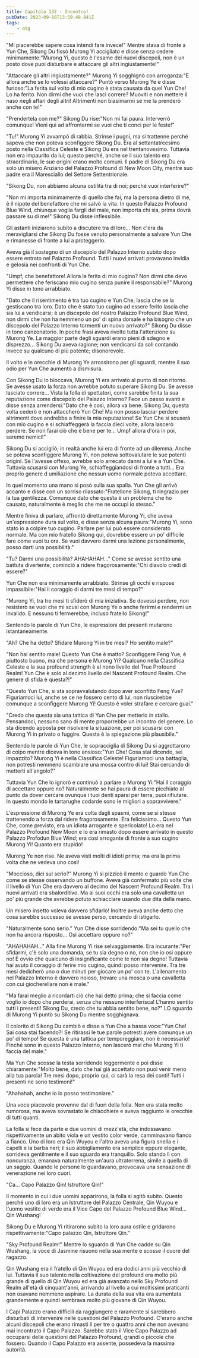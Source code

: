 ```yaml
---
title: Capitolo 132 - Incontro!
pubDate: 2023-09-16T13:59:48.841Z
tags:
    - atg
---
```



"Mi piacerebbe sapere cosa intendi fare invece!" Mentre stava di fronte a Yun Che, Sikong Du fissò Murong Yi accigliato e disse senza cedere minimamente:"Murong Yi, questo è l'esame dei nuovi discepoli, non è un posto dove puoi disturbare e attaccare gli altri ingiustamente!"

"Attaccare gli altri ingiustamente?" Murong Yi sogghignò con arroganza:"E allora anche se lo volessi attaccare?" Puntò verso Murong Ye e disse furioso:"La ferita sul volto di mio cugino è stata causata da quel Yun Che! Lo ha ferito. Non dirmi che vuoi che lasci correre? Muoviti e non mettere il naso negli affari degli altri! Altrimenti non biasimarmi se me la prenderò anche con te!"

"Prendertela con me?" Sikong Du rise:"Non mi fai paura. Interverrò comunque! Vieni qui ad affrontarmi se vuoi che ti conci per le feste!"

"Tu!" Murong Yi avvampò di rabbia. Strinse i pugni, ma si trattenne perché sapeva che non poteva sconfiggere Sikong Du. Era al settantatreesimo posto nella Classifica Celeste e Sikong Du era nel trentanovesimo. Tuttavia non era impaurito da lui; questo perché, anche se il suo talento era straordinario, le sue origini erano molto comuni. Il padre di Sikong Du era solo un misero Anziano del Palazzo Profound di New Moon City, mentre suo padre era il Maresciallo del Settore Settentrionale.

"Sikong Du, non abbiamo alcuna ostilità tra di noi; perché vuoi interferire?"

"Non mi importa minimamente di quello che fai, ma la persona dietro di me, è il nipote del benefattore che mi salvò la vita. In questo Palazzo Profound Blue Wind, chiunque voglia fargli del male, non importa chi sia, prima dovrà passare su di me!" Sikong Du disse inflessibile.

Gli astanti iniziarono subito a discutere tra di loro... Non c'era da meravigliarsi che Sikong Du fosse venuto personalmente a salvare Yun Che e rimanesse di fronte a lui a proteggerlo.

Aveva già il sostegno di un discepolo del Palazzo Interno subito dopo essere entrato nel Palazzo Profound. Tutti i nuovi arrivati provavano invidia e gelosia nei confronti di Yun Che.

"Umpf, che benefattore! Allora la ferita di mio cugino? Non dirmi che devo permettere che feriscano mio cugino senza punire il responsabile?" Murong Yi disse in tono arrabbiato.

"Dato che il risentimento è tra tuo cugino e Yun Che, lascia che se la gestiscano tra loro. Dato che è stato tuo cugino ad essere ferito lascia che sia lui a vendicarsi; è un discepolo del nostro Palazzo Profound Blue Wind, non dirmi che non ha nemmeno un po' di spina dorsale e ha bisogno che un discepolo del Palazzo Interno tormenti un nuovo arrivato?" Sikong Du disse in tono canzonatorio. In poche frasi aveva rivolto tutta l'attenzione su Murong Ye. La maggior parte degli sguardi erano pieni di sdegno e disprezzo... Sikong Du aveva ragione; non vendicarsi da soli contando invece su qualcuno di più potente; disonorevole.

Il volto e le orecchie di Murong Ye arrossirono per gli sguardi, mentre il suo odio per Yun Che aumentò a dismisura.

Con Sikong Du lo bloccava, Murong Yi era arrivato al punto di non ritorno. Se avesse usato la forza non avrebbe potuto superare Sikong Du. Se avesse lasciato correre... Vista la folla di spettatori, come sarebbe finita la sua reputazione come discepolo del Palazzo Interno? Fece un passo avanti e disse senza arrendersi:"Dato che è così, allora va bene. Sikong Du, questa volta cederò e non attaccherò Yun Che! Ma non posso lasciar perdere altrimenti dove andrebbe a finire la mia reputazione! Se Yun Che si scuserà con mio cugino e si schiaffeggerà la faccia dieci volte, allora lascerò perdere. Se non farai ciò che è bene per te... Umpf allora d'ora in poi, saremo nemici!"

Sikong Du si accigliò; in realtà anche lui era di fronte ad un dilemma. Anche se poteva sconfiggere Murong Yi, non poteva sottovalutare le sue potenti origini. Se l'avesse offeso, avrebbe solo arrecato danni a lui e a Yun Che. Tuttavia scusarsi con Murong Ye, schiaffeggiandosi di fronte a tutti... Era proprio genere d umiliazione che nessun uomo normale poteva accettare.

In quel momento una mano si posò sulla sua spalla. Yun Che gli arrivò accanto e disse con un sorriso rilassato:"Fratellone Sikong, ti ringrazio per la tua gentilezza. Comunque dato che questa è un problema che ho causato, naturalmente è meglio che me ne occupi io stesso."

Mentre finiva di parlare, affrontò direttamente Murong Yi, che aveva un'espressione dura sul volto, e disse senza alcuna paura:"Murong Yi, sono stato io a colpire tuo cugino. Parlare per lui può essere considerato normale. Ma con mio fratello Sikong qui, dovrebbe essere un po' difficile fare come vuoi tu ora. Se vuoi davvero darmi una lezione personalmente, posso darti una possibilità."

"Tu? Darmi una possibilità? AHAHAHAH..." Come se avesse sentito una battuta divertente, cominciò a ridere fragorosamente:"Chi diavolo credi di essere?"

Yun Che non era minimamente arrabbiato. Strinse gli occhi e rispose impassibile:"Hai il coraggio di darmi tre mesi di tempo?"

"Murong Yi, tra tre mesi ti sfiderò di mia iniziativa. Se dovessi perdere, non resisterò se vuoi che mi scusi con Murong Ye o anche ferirmi e rendermi un invalido. E nessuno ti fermerebbe, incluso fratello Sikong!"

Sentendo le parole di Yun Che, le espressioni dei presenti mutarono istantaneamente.

"Ah? Che ha detto? Sfidare Murong Yi in tre mesi? Ho sentito male?"

"Non hai sentito male! Questo Yun Che è matto? Sconfiggere Feng Yue, è piuttosto buono, ma che persona è Murong Yi? Qualcuno nella Classifica Celeste e la sua profound strength è al nono livello del True Profound Realm! Yun Che è solo al decimo livello del Nascent Profound Realm. Che genere di sfida è questa?!"

"Questo Yun Che, si sta sopravvalutando dopo aver sconfitto Feng Yue?
Figuriamoci lui, anche se ce ne fossero cento di lui, non riuscirebbe comunque a sconfiggere Murong Yi!
Questo è voler strafare e cercare guai."

"Credo che questa sia una tattica di Yun Che per metterlo in stallo. Pensandoci, nessuno sano di mente proporrebbe un incontro del genere. Lo sta dicendo apposta per risolvere la situazione, per poi scusarsi con Murong Yi in privato o fuggire. Questa è la spiegazione più plausibile."

Sentendo le parole di Yun Che, le sopracciglia di Sikong Du si aggrottarono di colpo mentre diceva in tono ansioso:"Yun Che! Cosa stai dicendo, sei impazzito? Murong Yi è nella Classifica Celeste!
Figuriamoci una battaglia, non potresti nemmeno scambiare una mossa contro di lui! Stai cercando di metterti all'angolo?"

Tuttavia Yun Che lo ignorò e continuò a parlare a Murong Yi:"Hai il coraggio di accettare oppure no? Naturalmente se hai paura di essere picchiato al punto da dover cercare ovunque i tuoi denti sparsi per terra, puoi rifiutare. In questo mondo le tartarughe codarde sono le migliori a sopravvivere."

L'espressione di Murong Ye era colta dagli spasmi, come se si stesse trattenendo a forza dal ridere fragorosamente. Era felicissimo... Questo Yun Che, come previsto, era un idiota arrogante e spericolato! Lo era nel Palazzo Profound New Moon e lo era rimasto dopo essere arrivato in questo Palazzo Profodun Blue Wind; era così arrogante di fronte a suo cugino Murong Yi! Quanto era stupido!

Murong Ye non rise. Ne aveva visti molti di idioti prima; ma era la prima volta che ne vedeva uno così!

"Moccioso, dici sul serio?" Murong Yi si pizzicò il mento e guardò Yun Che come se stesse osservando un buffone. Aveva già confermato più volte che il livello di Yun Che era davvero al decimo del Nascent Profound Realm. Tra i nuovi arrivati era sbalorditivo. Ma ai suoi occhi era solo una cavalletta un po' più grande che avrebbe potuto schiacciare usando due dita della mano.

Un misero insetto voleva davvero sfidarlo! Inoltre aveva anche detto che cosa sarebbe successo se avesse perso, cercando di istigarlo.

"Naturalmente sono serio." Yun Che disse sorridendo:"Ma sei tu quello che non ha ancora risposto... Osi accettare oppure no?"

"AHAHAHAH..." Alla fine Murong Yi rise selvaggiamente. Era incurante:"Per sfidarmi, c'è solo una domanda, se tu sia degno o no, non che io osi oppure no! È ovvio che qualcuno di insignificante come te non sia degno! Tuttavia hai avuto il coraggio di ferire mio cugino, quindi posso intervenire. Tra tre mesi dedicherò uno o due minuti per giocare un po' con te. L'allenamento nel Palazzo Interno è davvero noioso, trovare una mosca o una cavalletta con cui giocherellare non è male."

"Ma farai meglio a ricordarti ciò che hai detto prima; che si faccia come voglio io dopo che perderai, senza che nessuno interferisca! L'hanno sentito tutti i presenti! Sikong Du, credo che tu abbia sentito bene, no?" LO sguardo di Murong Yi puntò su Sikong Du mentre sogghignava.

Il colorito di Sikong Du cambiò e disse a Yun Che a bassa voce:"Yun Che! Sai cosa stai facendo?! Se ritirassi le tue parole potresti avere comunque un po' di tempo! Se questa è una tattica per temporeggiare, non è necessario! Finché sono in questo Palazzo Interno, non lascerò mai che Murong Yi ti faccia del male."

Ma Yun Che scosse la testa sorridendo leggermente e poi disse chiaramente:"Molto bene, dato che hai già accettato non puoi venir meno alla tua parola! Tre mesi dopo, proprio qui, ci sarà la resa dei conti! Tutti i presenti ne sono testimoni!"

"Ahahahah, anche io lo posso testimoniare."

Una voce piacevole provenne dal di fuori della folla. Non era stata molto rumorosa, ma aveva sovrastato le chiacchiere e aveva raggiunto le orecchie di tutti quanti.

La folla si fece da parte e due uomini di mezz'età, che indossavano rispettivamente un abito viola e un vestito color verde, camminavano fianco a fianco. Uno di loro era Qin Wuyou e l'altro aveva una figura snella e i capelli e la barba neri; il suo abbigliamento era semplice eppure elegante, sorrideva gentilmente e il suo sguardo era tranquillo. Solo stando lì con noncuranza, emanava naturalmente un'aura ultraterrena, simile a quella di un saggio. Quando le persone lo guardavano, provocava una sensazione di venerazione nei loro cuori.

"Ca... Capo Palazzo Qin! Istruttore Qin!"

Il momento in cui i due uomini apparirono, la folla si agitò subito. Questo perché uno di loro era un Istruttore del Palazzo Centrale, Qin Wuyou e l'uomo vestito di verde era il Vice Capo del Palazzo Profound Blue Wind... Qin Wushang!

Sikong Du e Murong Yi ritirarono subito la loro aura ostile e gridarono rispettivamente:"Capo palazzo Qin, Istruttore Qin."

"Sky Profound Realm!" Mentre lo sguardo di Yun Che cadde su Qin Wushang, la voce di Jasmine risuonò nella sua mente e scosse il cuore del ragazzo.

Qin Wushang era il fratello di Qin Wuyou ed era dodici anni più vecchio di lui.
Tuttavia il suo talento nella coltivazione del profound era molto più grande di quello di Qin Wuyou ed era già avanzato nello Sky Profound Realm all'età di cinquant'anni, arrivando al livello a cui moltissimi praticanti non osavano nemmeno aspirare. La durata della sua vita era aumentata grandemente e quindi sembrava molto più giovane di Qin Wuyou.

I Capi Palazzo erano difficili da raggiungere e raramente si sarebbero disturbati di intervenire nelle questioni del Palazzo Profound. C'erano anche alcuni discepoli che erano rimasti lì per tre o quattro anni che non avevano mai incontrato il Capo Palazzo. Sarebbe stato il Vice Capo Palazzo ad occuparsi delle questioni del Palazzo Profound, grandi o piccole che fossero. Quando il Capo Palazzo era assente, possedeva la massima autorità.



